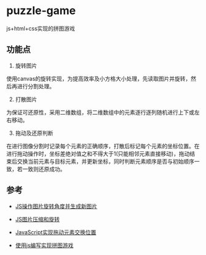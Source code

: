 # puzzle-game

js+html+css实现的拼图游戏

## 功能点

1. 旋转图片

使用canvas的旋转实现，为提高效率及小方格大小处理，先读取图片并旋转，然后再进行分割处理。

2. 打散图片

为保证可还原性，采用二维数组，将二维数组中的元素逐行逐列随机进行上下或左右移动。

3. 拖动及还原判断

在进行图像分割时记录每个元素的正确顺序，打散后标记每个元素的坐标位置。在进行拖动操作时，坐标差绝对值之和不得大于1(只能相邻元素直接移动)，拖动结束后交换当前元素与目标元素，并更新坐标，同时判断元素顺序是否与初始顺序一致，若一致则还原成功。

## 参考

- [JS操作图片旋转角度并生成新图片](https://blog.csdn.net/weixin_46073263/article/details/124009413)

- [JS图片压缩和旋转](https://juejin.cn/post/6982011432833384461)

- [JavaScript实现拖动元素交换位置](https://juejin.cn/post/6883009725659611144)

- [使用js编写实现拼图游戏](http://www.codebaoku.com/it-js/it-js-255176.html)